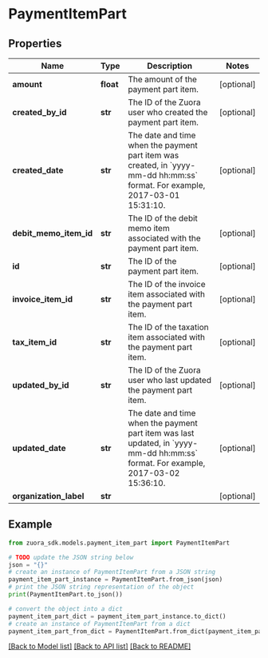 # PaymentItemPart


## Properties

Name | Type | Description | Notes
------------ | ------------- | ------------- | -------------
**amount** | **float** | The amount of the payment part item.  | [optional] 
**created_by_id** | **str** | The ID of the Zuora user who created the payment part item.  | [optional] 
**created_date** | **str** | The date and time when the payment part item was created, in &#x60;yyyy-mm-dd hh:mm:ss&#x60; format. For example, 2017-03-01 15:31:10. | [optional] 
**debit_memo_item_id** | **str** | The ID of the debit memo item associated with the payment part item.  | [optional] 
**id** | **str** | The ID of the payment part item.  | [optional] 
**invoice_item_id** | **str** | The ID of the invoice item associated with the payment part item.  | [optional] 
**tax_item_id** | **str** | The ID of the taxation item associated with the payment part item.  | [optional] 
**updated_by_id** | **str** | The ID of the Zuora user who last updated the payment part item.  | [optional] 
**updated_date** | **str** | The date and time when the payment part item was last updated, in &#x60;yyyy-mm-dd hh:mm:ss&#x60; format. For example, 2017-03-02 15:36:10. | [optional] 
**organization_label** | **str** |  | [optional] 

## Example

```python
from zuora_sdk.models.payment_item_part import PaymentItemPart

# TODO update the JSON string below
json = "{}"
# create an instance of PaymentItemPart from a JSON string
payment_item_part_instance = PaymentItemPart.from_json(json)
# print the JSON string representation of the object
print(PaymentItemPart.to_json())

# convert the object into a dict
payment_item_part_dict = payment_item_part_instance.to_dict()
# create an instance of PaymentItemPart from a dict
payment_item_part_from_dict = PaymentItemPart.from_dict(payment_item_part_dict)
```
[[Back to Model list]](../README.md#documentation-for-models) [[Back to API list]](../README.md#documentation-for-api-endpoints) [[Back to README]](../README.md)


